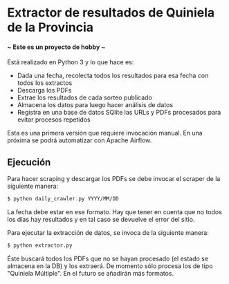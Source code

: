 # Extractor de resultados de Quiniela de la Provincia   

#### ~ Este es un proyecto de hobby ~

Está realizado en Python 3 y lo que hace es:
- Dada una fecha, recolecta todos los resultados para esa fecha con todos los extractos
- Descarga los PDFs
- Extrae los resultados de cada sorteo publicado
- Almacena los datos para luego hacer análisis de datos
- Registra en una base de datos SQlite las URLs y PDFs procesados para evitar procesos repetidos

Esta es una primera versión que requiere invocación manual. En una próxima se podrá automatizar con Apache Airflow.

## Ejecución

Para hacer scraping y descargar los PDFs se debe invocar el scraper de la siguiente manera: 
```bash
$ python daily_crawler.py YYYY/MM/DD 
```
La fecha debe estar en ese formato. Hay que tener en cuenta que no todos los días hay resultados 
y en tal caso se devuelve el error del sitio.

Para ejecutar la extracción de datos, se invoca de la siguiente manera:
```bash
$ python extractor.py
```
Éste buscará todos los PDFs que no se hayan procesado (el estado se almacena en la DB) y los extraerá.
De momento sólo procesa los de tipo "Quiniela Múltiple".
En el futuro se añadirán más formatos.

